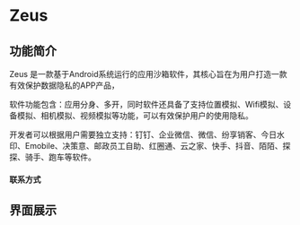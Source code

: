 # Zeus



## 功能简介

Zeus 是一款基于Android系统运行的应用沙箱软件，其核心旨在为用户打造一款有效保护数据隐私的APP产品，<br>

软件功能包含：应用分身、多开，同时软件还具备了支持位置模拟、Wifi模拟、设备模拟、相机模拟、视频模拟等功能，可以有效保护用户的使用隐私。<br>

开发者可以根据用户需要独立支持：钉钉、企业微信、微信、纷享销客、今日水印、Emobile、决策意、邮政员工自助、红圈通、云之家、快手、抖音、陌陌、探探、骑手、跑车等软件。<br>

#### 联系方式




## 界面展示

